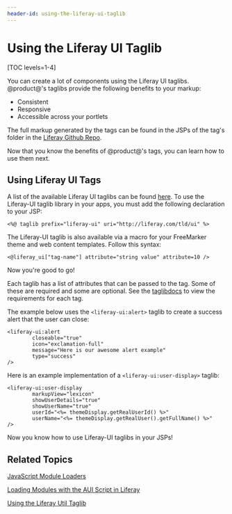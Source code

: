 ```yaml
---
header-id: using-the-liferay-ui-taglib
---
```


# Using the Liferay UI Taglib

[TOC levels=1-4]

You can create a lot of components using the Liferay UI taglibs. @product@'s 
taglibs provide the following benefits to your markup:

- Consistent
- Responsive
- Accessible across your portlets

The full markup generated by the tags can be found in the JSPs of the tag's 
folder in the [Liferay Github Repo](https://github.com/liferay/liferay-portal/tree/7.0.x/portal-web/docroot/html/taglib/ui).

Now that you know the benefits of @product@'s tags, you can learn how to use
them next.

## Using Liferay UI Tags

A list of the available Liferay UI taglibs can be found [here](@platform-ref@/7.0-latest/taglibs/util-taglib/). 
To use the Liferay-UI taglib library in your apps, you must add the following 
declaration to your JSP:

    <%@ taglib prefix="liferay-ui" uri="http://liferay.com/tld/ui" %>
    
The Liferay-UI taglib is also available via a macro for your FreeMarker theme 
and web content templates. Follow this syntax:

    <@liferay_ui["tag-name"] attribute="string value" attribute=10 />

Now you're good to go!

Each taglib has a list of attributes that can be passed to the tag. Some of
these are required and some are optional. See the
[taglibdocs](@platform-ref@/7.0-latest/taglibs/util-taglib/liferay-ui/tld-summary.html) 
to view the requirements for each tag.

The example below uses the `<liferay-ui:alert>` taglib to create a success alert
that the user can close:

    <liferay-ui:alert
            closeable="true"
            icon="exclamation-full"
            message="Here is our awesome alert example"
            type="success"
    />

Here is an example implementation of a `<liferay-ui:user-display>` taglib:

    <liferay-ui:user-display
            markupView="lexicon"
            showUserDetails="true"
            showUserName="true"
            userId="<%= themeDisplay.getRealUserId() %>"
            userName="<%= themeDisplay.getRealUser().getFullName() %>"
    />
 
Now you know how to use Liferay-UI taglibs in your JSPs!
 
## Related Topics

[JavaScript Module Loaders](/docs/7-0/tutorials/-/knowledge_base/t/javascript-module-loaders)

[Loading Modules with the AUI Script in Liferay](/docs/7-0/tutorials/-/knowledge_base/t/loading-modules-with-aui-script-in-liferay)

[Using the Liferay Util Taglib](/docs/7-0/tutorials/-/knowledge_base/t/using-the-liferay-util-taglib)
